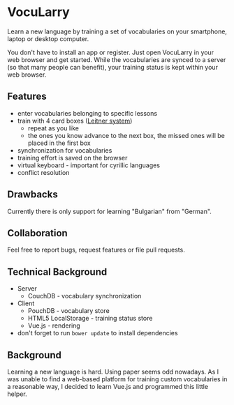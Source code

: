 # VocuLarry

Learn a new language by training a set of vocabularies on your smartphone, laptop or desktop computer.

You don't have to install an app or register. Just open VocuLarry in your web browser and get started. While the vocabularies are synced to a server (so that many people can benefit), your training status is kept within your web browser.

## Features

* enter vocabularies belonging to specific lessons
* train with 4 card boxes ([Leitner system](https://en.wikipedia.org/wiki/Leitner_system))
  * repeat as you like
  * the ones you know advance to the next box, the missed ones will be placed in the first box
* synchronization for vocabularies
* training effort is saved on the browser
* virtual keyboard - important for cyrillic languages
* conflict resolution

## Drawbacks

Currently there is only support for learning "Bulgarian" from "German".

## Collaboration

Feel free to report bugs, request features or file pull requests.

## Technical Background

* Server
  * CouchDB - vocabulary synchronization
* Client
  * PouchDB - vocabulary store
  * HTML5 LocalStorage - training status store
  * Vue.js - rendering
* don't forget to run ```bower update``` to install dependencies
  
## Background

Learning a new language is hard. Using paper seems odd nowadays. As I was unable to find a web-based platform for training custom vocabularies in a reasonable way, I decided to learn Vue.js and programmed this little helper.
